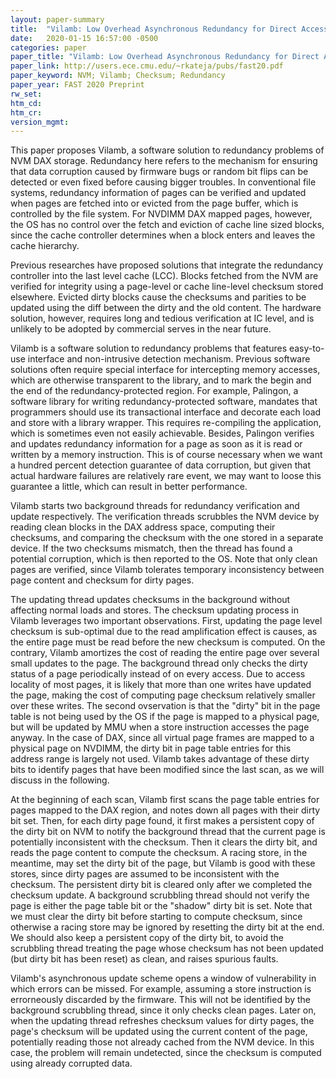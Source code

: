 ```yaml
---
layout: paper-summary
title:  "Vilamb: Low Overhead Asynchronous Redundancy for Direct Access NVM"
date:   2020-01-15 16:57:00 -0500
categories: paper
paper_title: "Vilamb: Low Overhead Asynchronous Redundancy for Direct Access NVM"
paper_link: http://users.ece.cmu.edu/~rkateja/pubs/fast20.pdf
paper_keyword: NVM; Vilamb; Checksum; Redundancy
paper_year: FAST 2020 Preprint
rw_set:
htm_cd:
htm_cr:
version_mgmt:
---
```


This paper proposes Vilamb, a software solution to redundancy problems of NVM DAX storage. Redundancy here refers to the 
mechanism for ensuring that data corruption caused by firmware bugs or random bit flips can be detected or even fixed before
causing bigger troubles. In conventional file systems, redundancy information of pages can be verified and updated when 
pages are fetched into or evicted from the page buffer, which is controlled by the file system. For NVDIMM DAX mapped pages, 
however, the OS has no control over the fetch and eviction of cache line sized blocks, since the cache controller determines 
when a block enters and leaves the cache hierarchy. 

Previous researches have proposed solutions that integrate the redundancy controller into the last level cache (LCC). Blocks
fetched from the NVM are verified for integrity using a page-level or cache line-level checksum stored elsewhere. Evicted
dirty blocks cause the checksums and parities to be updated using the diff between the dirty and the old content. The
hardware solution, however, requires long and tedious verification at IC level, and is unlikely to be adopted by commercial
serves in the near future. 

Vilamb is a software solution to redundancy problems that features easy-to-use interface and non-intrusive detection mechanism.
Previous software solutions often require special interface for intercepting memory accesses, which are otherwise transparent
to the library, and to mark the begin and the end of the redundancy-protected region. For example, Palingon, a software library
for writing redundancy-protected software, mandates that programmers should use its transactional interface and decorate each
load and store with a library wrapper. This requires re-compiling the application, which is sometimes even not easily achievable.
Besides, Palingon verifies and updates redundancy information for a page as soon as it is read or written by a memory instruction.
This is of course necessary when we want a hundred percent detection guarantee of data corruption, but given that actual 
hardware failures are relatively rare event, we may want to loose this guarantee a little, which can result in better
performance. 

Vilamb starts two background threads for redundancy verification and update respectively. The verification threads scrubbles
the NVM device by reading clean blocks in the DAX address space, computing their checksums, and comparing the checksum with 
the one stored in a separate device. If the two checksums mismatch, then the thread has found a potential corruption, which
is then reported to the OS. Note that only clean pages are verified, since Vilamb tolerates temporary inconsistency between
page content and checksum for dirty pages. 

The updating thread updates checksums in the background without affecting normal loads and stores. The checksum updating
process in Vilamb leverages two important observations. First, updating the page level checksum is sub-optimal due to the 
read amplification effect is causes, as the entire page must be read before the new checksum is computed. On the contrary,
Vilamb amortizes the cost of reading the entire page over several small updates to the page. The background thread only
checks the dirty status of a page periodically instead of on every access. Due to access locality of most pages, it is 
likely that more than one writes have updated the page, making the cost of computing page checksum relatively smaller 
over these writes. The second ovservation is that the "dirty" bit in the page table is not being used by the OS if the 
page is mapped to a physical page, but will be updated by MMU when a store instruction accesses the page anyway. In the
case of DAX, since all virtual page frames are mapped to a physical page on NVDIMM, the dirty bit in page table entries
for this address range is largely not used. Vilamb takes advantage of these dirty bits to identify pages that have been
modified since the last scan, as we will discuss in the following. 

At the beginning of each scan, Vilamb first scans the page table entries for pages mapped to the DAX region, and notes 
down all pages with their dirty bit set. Then, for each dirty page found, it first makes a persistent copy of the dirty 
bit on NVM to notify the background thread that the current page is potentially inconsistent with the checksum. Then it 
clears the dirty bit, and reads the page content to compute the checksum. A racing store, in the meantime, may set the 
dirty bit of the page, but Vilamb is good with these stores, since dirty pages are assumed to be inconsistent with the 
checksum. The persistent dirty bit is cleared only after we completed the checksum update. A background scrubbling thread 
should not verify the page is either the page table bit or the "shadow" dirty bit is set. Note that we must clear the 
dirty bit before starting to compute checksum, since otherwise a racing store may be ignored by resetting the dirty bit
at the end. We should also keep a persistent copy of the dirty bit, to avoid the scrubbling thread treating the page
whose checksum has not been updated (but dirty bit has been reset) as clean, and raises spurious faults.

Vilamb's asynchronous update scheme opens a window of vulnerability in which errors can be missed. For example, assuming
a store instruction is errorneously discarded by the firmware. This will not be identified by the background scrubbling
thread, since it only checks clean pages. Later on, when the updating thread refreshes checksum values for dirty
pages, the page's checksum will be updated using the current content of the page, potentially reading those not already
cached from the NVM device. In this case, the problem will remain undetected, since the checksum is computed using
already corrupted data. 